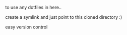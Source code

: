 to use any dotfiles in here..

create a symlink and just point to this cloned directory :)

easy version control
